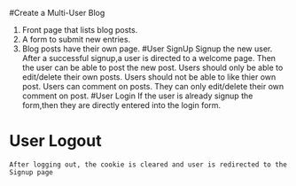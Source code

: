 #Create a Multi-User Blog
  1. Front page that lists blog posts.
  2. A form to submit new entries.
  3. Blog posts have their own page.
 #User SignUp
    Signup the new user. After a successful signup,a user is directed to a welcome page.
    Then the user can be able to post the new post. Users should only be able to edit/delete their own posts.
    Users should not be able to like thier own post.
    Users can comment on posts. They can only edit/delete their own comment on post.
 #User Login
    If the user is already signup the form,then they are directly entered into the login form.
 # User Logout
    After logging out, the cookie is cleared and user is redirected to the Signup page
    
    
